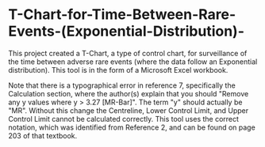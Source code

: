 # T-Chart-for-Time-Between-Rare-Events-(Exponential-Distribution)-
This project created a T-Chart, a type of control chart, for surveillance of the time between adverse rare events (where the data follow an Exponential distribution). This tool is in the form of a Microsoft Excel workbook.

Note that there is a typographical error in reference 7, specifically the Calculation section, where the author(s) explain that you should "Remove any y values where y > 3.27 [MR-Bar]". The term "y" should actually be "MR". Without this change the Centreline, Lower Control Limit, and Upper Control Limit cannot be calculated correctly. This tool uses the correct notation, which was identified from Reference 2, and can be found on page 203 of that textbook.  
